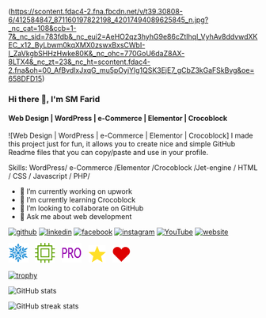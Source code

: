 (https://scontent.fdac4-2.fna.fbcdn.net/v/t39.30808-6/412584847_871160197822198_42017494089625845_n.jpg?_nc_cat=108&ccb=1-7&_nc_sid=783fdb&_nc_eui2=AeHO2qz3hyhG9e86cZtIhql_VyhAv8ddvwdXKEC_x12_ByLbwm0kqXMX0zswxBxsCWbI-I_ZaVkgbSHHzHwke80K&_nc_ohc=770GoU6daZ8AX-8LTX4&_nc_zt=23&_nc_ht=scontent.fdac4-2.fna&oh=00_AfBvdlxJxqG_mu5pOyjYlg1QSK3EjE7_gCbZ3kGaFSkBvg&oe=658DFD15)

### Hi there 👋, I'm SM Farid
#### Web Design | WordPress | e-Commerce | Elementor | Crocoblock
![Web Design | WordPress | e-Commerce | Elementor | Crocoblock]
I made this project just for fun, it allows you to create nice and simple GitHub Readme files that you can copy/paste and use in your profile.

Skills: WordPress/ e-Commerce /Elementor /Crocoblock /Jet-engine / HTML / CSS / Javascript / PHP/

- 🔭 I’m currently working on upwork 
- 🌱 I’m currently learning Crocoblock 
- 👯 I’m looking to collaborate on GitHub  
- 💬 Ask me about web development 


[<img src='https://cdn.jsdelivr.net/npm/simple-icons@3.0.1/icons/github.svg' alt='github' height='40'>](https://github.com/smfarid17h)  [<img src='https://cdn.jsdelivr.net/npm/simple-icons@3.0.1/icons/linkedin.svg' alt='linkedin' height='40'>](https://www.linkedin.com/in/sm-farid/)  [<img src='https://cdn.jsdelivr.net/npm/simple-icons@3.0.1/icons/facebook.svg' alt='facebook' height='40'>](https://www.facebook.com/sm.forid.167)  [<img src='https://cdn.jsdelivr.net/npm/simple-icons@3.0.1/icons/instagram.svg' alt='instagram' height='40'>](https://www.instagram.com/sm_farid99/)  [<img src='https://cdn.jsdelivr.net/npm/simple-icons@3.0.1/icons/youtube.svg' alt='YouTube' height='40'>](https://www.youtube.com/channel/smfarid)  [<img src='https://cdn.jsdelivr.net/npm/simple-icons@3.0.1/icons/icloud.svg' alt='website' height='40'>](smfarid.com)  

<a href='https://archiveprogram.github.com/'><img src='https://raw.githubusercontent.com/acervenky/animated-github-badges/master/assets/acbadge.gif' width='40' height='40'></a> <a href='https://docs.github.com/en/developers'><img src='https://raw.githubusercontent.com/acervenky/animated-github-badges/master/assets/devbadge.gif' width='40' height='40'></a> <a href='https://github.com/pricing'><img src='https://raw.githubusercontent.com/acervenky/animated-github-badges/master/assets/pro.gif' width='40' height='40'></a> <a href='https://stars.github.com/'><img src='https://raw.githubusercontent.com/acervenky/animated-github-badges/master/assets/starbadge.gif' width='35' height='35'></a> <a href='https://docs.github.com/en/github/supporting-the-open-source-community-with-github-sponsors'><img src='https://raw.githubusercontent.com/acervenky/animated-github-badges/master/assets/sponsorbadge.gif' width='35' height='35'></a> 

[![trophy](https://github-profile-trophy.vercel.app/?username=smfarid17h)](https://github.com/ryo-ma/github-profile-trophy)

![GitHub stats](https://github-readme-stats.vercel.app/api?username=smfarid17h&show_icons=true)  

![GitHub streak stats](https://streak-stats.demolab.com/?user=smfarid17h)  

